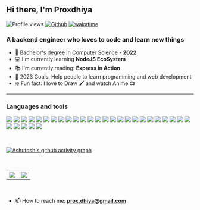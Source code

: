 ## Hi there, I'm Proxdhiya

![Profile views](https://page-views.glitch.me/badge?page_id=proXDhiya.visitor-badge)
[![Github](https://img.shields.io/github/followers/proXDhiya?label=Follow&style=social)](https://github.com/proXDhiya)
[![wakatime](https://wakatime.com/badge/user/eee74027-39b5-400f-85f8-8cab13f6b3ae.svg)](https://wakatime.com/@eee74027-39b5-400f-85f8-8cab13f6b3ae)

### A backend engineer who loves to code and learn new things

- 🔭 Bachelor's degree in Computer Science - **2022**
- 💻 I'm currently learning **NodeJS EcoSystem**
- 📚 I'm currently reading: **Express in Action**
- 📆 2023 Goals: Help people to learn programming and web development
- ❇️ Fun fact: I love to Draw 🖌 and watch Anime 📺

---

### Languages and tools

![](https://skillicons.dev/icons?i=c)
![](https://skillicons.dev/icons?i=cpp)
![](https://skillicons.dev/icons?i=java)
![](https://skillicons.dev/icons?i=php)
![](https://skillicons.dev/icons?i=js)
![](https://skillicons.dev/icons?i=ts)
![](https://skillicons.dev/icons?i=python)
![](https://skillicons.dev/icons?i=html)
![](https://skillicons.dev/icons?i=css)
![](https://skillicons.dev/icons?i=sass)
![](https://skillicons.dev/icons?i=pug)
![](https://skillicons.dev/icons?i=nodejs)
![](https://skillicons.dev/icons?i=express)
![](https://skillicons.dev/icons?i=react)
![](https://skillicons.dev/icons?i=bash)
![](https://skillicons.dev/icons?i=git)
![](https://skillicons.dev/icons?i=github)
![](https://skillicons.dev/icons?i=mysql)
![](https://skillicons.dev/icons?i=postgresql)
![](https://skillicons.dev/icons?i=sqlite)
![](https://skillicons.dev/icons?i=mongodb)
![](https://skillicons.dev/icons?i=redis)
![](https://skillicons.dev/icons?i=cassandra)
![](https://skillicons.dev/icons?i=linux)
![](https://skillicons.dev/icons?i=docker)
![](https://skillicons.dev/icons?i=figma)
![](https://skillicons.dev/icons?i=vscode)
![](https://skillicons.dev/icons?i=heroku)
![](https://skillicons.dev/icons?i=discord)
![](https://skillicons.dev/icons?i=bots)

<br />

[![Ashutosh's github activity graph](https://github-readme-activity-graph.vercel.app/graph?username=proxdhiya&bg_color=d1e5ff&color=4c7b9e&line=4c659e&point=3e4041&area=true&hide_border=true)](https://github.com/ashutosh00710/github-readme-activity-graph)

<br />

|  |  |
| --- | --- |
| <img src="https://github-readme-stats.vercel.app/api?username=proXDhiya&title_color=fa595f&bg_color=dcf0f3"/> | <img src="https://github-readme-streak-stats.herokuapp.com/?user=proXDhiya&background=dcf0f3&ring=fa595f&currStreakLabel=4b1a1c"/> |

<br />

- 📫 How to reach me: **prox.dhiya@gmail.com**
